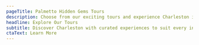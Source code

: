 ```yaml
---
pageTitle: Palmetto Hidden Gems Tours
description: Choose from our exciting tours and experience Charleston in a unique way.
headline: Explore Our Tours
subtitle: Discover Charleston with curated experiences to suit every interest and age.
ctaText: Learn More
---
```

